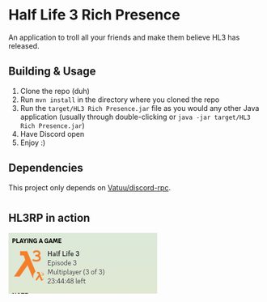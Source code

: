 # Half Life 3 Rich Presence
An application to troll all your friends and make them believe HL3 has released.

## Building & Usage
1. Clone the repo (duh)
2. Run `mvn install` in the directory where you cloned the repo
3. Run the `target/HL3 Rich Presence.jar` file as you would any other Java application (usually through double-clicking or `java -jar target/HL3 Rich Presence.jar`)
4. Have Discord open
5. Enjoy :)

## Dependencies
This project only depends on [Vatuu/discord-rpc](https://github.com/Vatuu/discord-rpc).

# 
# 
# 

## HL3RP in action
![Exhibit A](images/exhibit-a.png)

